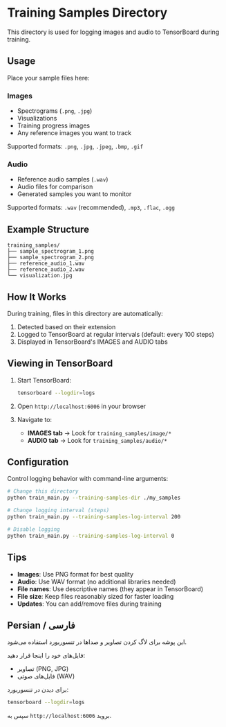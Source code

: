 # Training Samples Directory

This directory is used for logging images and audio to TensorBoard during training.

## Usage

Place your sample files here:

### Images
- Spectrograms (`.png`, `.jpg`)
- Visualizations
- Training progress images
- Any reference images you want to track

Supported formats: `.png`, `.jpg`, `.jpeg`, `.bmp`, `.gif`

### Audio
- Reference audio samples (`.wav`)
- Audio files for comparison
- Generated samples you want to monitor

Supported formats: `.wav` (recommended), `.mp3`, `.flac`, `.ogg`

## Example Structure

```
training_samples/
├── sample_spectrogram_1.png
├── sample_spectrogram_2.png
├── reference_audio_1.wav
├── reference_audio_2.wav
└── visualization.jpg
```

## How It Works

During training, files in this directory are automatically:
1. Detected based on their extension
2. Logged to TensorBoard at regular intervals (default: every 100 steps)
3. Displayed in TensorBoard's IMAGES and AUDIO tabs

## Viewing in TensorBoard

1. Start TensorBoard:
   ```bash
   tensorboard --logdir=logs
   ```

2. Open `http://localhost:6006` in your browser

3. Navigate to:
   - **IMAGES tab** → Look for `training_samples/image/*`
   - **AUDIO tab** → Look for `training_samples/audio/*`

## Configuration

Control logging behavior with command-line arguments:

```bash
# Change this directory
python train_main.py --training-samples-dir ./my_samples

# Change logging interval (steps)
python train_main.py --training-samples-log-interval 200

# Disable logging
python train_main.py --training-samples-log-interval 0
```

## Tips

- **Images**: Use PNG format for best quality
- **Audio**: Use WAV format (no additional libraries needed)
- **File names**: Use descriptive names (they appear in TensorBoard)
- **File size**: Keep files reasonably sized for faster loading
- **Updates**: You can add/remove files during training

## Persian / فارسی

این پوشه برای لاگ کردن تصاویر و صداها در تنسوربورد استفاده می‌شود.

فایل‌های خود را اینجا قرار دهید:
- تصاویر (PNG, JPG)
- فایل‌های صوتی (WAV)

برای دیدن در تنسوربورد:
```bash
tensorboard --logdir=logs
```

سپس به `http://localhost:6006` بروید.
